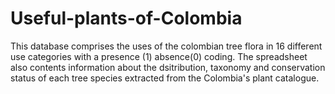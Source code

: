 # Useful-plants-of-Colombia
This database comprises the uses of the colombian tree flora in 16 different use categories with a presence (1) absence(0) coding. The spreadsheet also contents information about the dsitribution, taxonomy and conservation status of each tree species extracted from the Colombia's plant catalogue.
